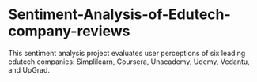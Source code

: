 # Sentiment-Analysis-of-Edutech-company-reviews
This sentiment analysis project evaluates user perceptions of six leading edutech companies: Simplilearn, Coursera, Unacademy, Udemy, Vedantu, and UpGrad. 
